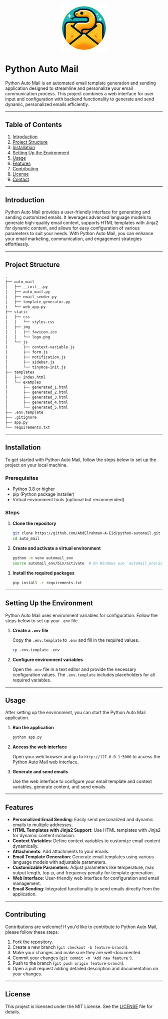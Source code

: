 <img src="static/img/logo.png" alt="Python AutoMail App Logo" width=150 style="display: block; margin-left: auto; margin-right: auto; margin-bottom: 15px;"/>

# Python Auto Mail

Python Auto Mail is an automated email template generation and sending application designed to streamline and personalize your email communication process. This project combines a web interface for user input and configuration with backend functionality to generate and send dynamic, personalized emails efficiently.

---

## Table of Contents

1. [Introduction](#introduction)
2. [Project Structure](#project-structure)
3. [Installation](#installation)
4. [Setting Up the Environment](#setting-up-the-environment)
5. [Usage](#usage)
6. [Features](#features)
7. [Contributing](#contributing)
8. [License](#license)
9. [Contact](#contact)

---

## Introduction

Python Auto Mail provides a user-friendly interface for generating and sending customized emails. It leverages advanced language models to generate high-quality email content, supports HTML templates with Jinja2 for dynamic content, and allows for easy configuration of various parameters to suit your needs. With Python Auto Mail, you can enhance your email marketing, communication, and engagement strategies effortlessly.


---

## Project Structure

```
.
├── auto_mail
│   ├── __init__.py
│   ├── auto_mail.py
│   ├── email_sender.py
│   ├── template_generator.py
│   └── web_app.py
├── static
│   ├── css
│   │   └── styles.css
│   ├── img
│   │   ├── favicon.ico
│   │   └── logo.png
│   └── js
│       ├── context-variable.js
│       ├── form.js
│       ├── notification.js
│       ├── sidebar.js
│       └── tinymce-init.js
├── templates
│   ├── index.html
│   └── examples
│       ├── generated_1.html
│       ├── generated_2.html
│       ├── generated_3.html
│       ├── generated_4.html
│       └── generated_5.html
├── .env.template
├── .gitignore
├── app.py
└── requirements.txt
```

---

## Installation

To get started with Python Auto Mail, follow the steps below to set up the project on your local machine.

### Prerequisites

- Python 3.8 or higher
- pip (Python package installer)
- Virtual environment tools (optional but recommended)

### Steps

1. **Clone the repository**

    ```bash
    git clone https://github.com/AbdElrahman-A-Eid/python-automail.git
    cd auto_mail
    ```

2. **Create and activate a virtual environment**

    ```bash
    python -m venv automail_env
    source automail_env/bin/activate  # On Windows use `automail_env\Scripts\activate`
    ```

3. **Install the required packages**

    ```bash
    pip install -r requirements.txt
    ```

---

## Setting Up the Environment

Python Auto Mail uses environment variables for configuration. Follow the steps below to set up your `.env` file.

1. **Create a `.env` file**

    Copy the `.env.template` to `.env` and fill in the required values.

    ```bash
    cp .env.template .env
    ```

2. **Configure environment variables**

    Open the `.env` file in a text editor and provide the necessary configuration values. The `.env.template` includes placeholders for all required variables.

---

## Usage

After setting up the environment, you can start the Python Auto Mail application.

1. **Run the application**

    ```bash
    python app.py
    ```

2. **Access the web interface**

    Open your web browser and go to `http://127.0.0.1:5000` to access the Python Auto Mail web interface.

3. **Generate and send emails**

    Use the web interface to configure your email template and context variables, generate content, and send emails.

---

## Features

- **Personalized Email Sending**: Easily send personalized and dynamic emails to multiple addresses.
- **HTML Templates with Jinja2 Support**: Use HTML templates with Jinja2 for dynamic content inclusion.
- **Context Variables**: Define context variables to customize email content dynamically.
- **Attachments**: Add attachments to your emails.
- **Email Template Generation**: Generate email templates using various language models with adjustable parameters.
- **Customizable Parameters**: Adjust parameters like temperature, max output length, top-p, and frequency penalty for template generation.
- **Web Interface**: User-friendly web interface for configuration and email management.
- **Email Sending**: Integrated functionality to send emails directly from the application.

---


## Contributing

Contributions are welcome! If you'd like to contribute to Python Auto Mail, please follow these steps:

1. Fork the repository.
2. Create a new branch (`git checkout -b feature-branch`).
3. Make your changes and make sure they are well-documented.
4. Commit your changes (`git commit -m 'Add new feature'`).
5. Push to the branch (`git push origin feature-branch`).
6. Open a pull request adding detailed description and documentation on your changes.

---

## License

This project is licensed under the MIT License. See the [LICENSE](LICENSE) file for details.
